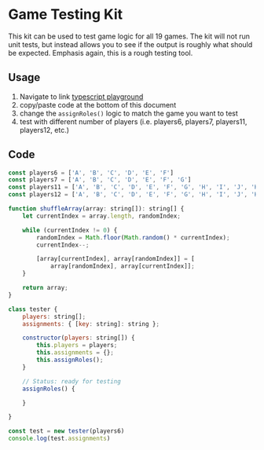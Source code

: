 # Game Testing Kit 
This kit can be used to test game logic for all 19 games. The kit will not run unit tests, but instead allows you to see if the output is roughly what should be expected. Emphasis again, this is a rough testing tool.

## Usage
1. Navigate to link [typescript playground](https://www.typescriptlang.org/play)
2. copy/paste code at the bottom of this document
3. change the `assignRoles()` logic to match the game you want to test
4. test with different number of players (i.e. players6, players7, players11, players12, etc.)

## Code
``` javascript
const players6 = ['A', 'B', 'C', 'D', 'E', 'F']
const players7 = ['A', 'B', 'C', 'D', 'E', 'F', 'G']
const players11 = ['A', 'B', 'C', 'D', 'E', 'F', 'G', 'H', 'I', 'J', 'K']
const players12 = ['A', 'B', 'C', 'D', 'E', 'F', 'G', 'H', 'I', 'J', 'K', 'L']

function shuffleArray(array: string[]): string[] {
    let currentIndex = array.length, randomIndex;

    while (currentIndex != 0) {
        randomIndex = Math.floor(Math.random() * currentIndex);
        currentIndex--;

        [array[currentIndex], array[randomIndex]] = [
            array[randomIndex], array[currentIndex]];
    }

    return array;
}

class tester {
    players: string[];
    assignments: { [key: string]: string };

    constructor(players: string[]) {
        this.players = players;
        this.assignments = {};
        this.assignRoles();
    }

    // Status: ready for testing
    assignRoles() {

    }

}

const test = new tester(players6)
console.log(test.assignments)
```